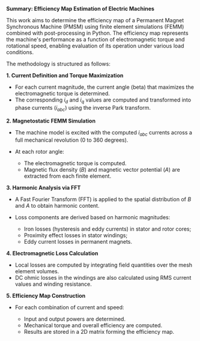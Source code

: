 **Summary: Efficiency Map Estimation of Electric Machines**

This work aims to determine the efficiency map of a Permanent Magnet Synchronous Machine (PMSM) using finite element simulations (FEMM) combined with post-processing in Python. The efficiency map represents the machine's performance as a function of electromagnetic torque and rotational speed, enabling evaluation of its operation under various load conditions.

The methodology is structured as follows:

**1. Current Definition and Torque Maximization**

* For each current magnitude, the current angle (beta) that maximizes the electromagnetic torque is determined.
* The corresponding *i<sub>d</sub>* and *i<sub>q</sub>* values are computed and transformed into phase currents (*i<sub>abc</sub>*) using the inverse Park transform.

**2. Magnetostatic FEMM Simulation**

* The machine model is excited with the computed *i<sub>abc</sub>* currents across a full mechanical revolution (0 to 360 degrees).
* At each rotor angle:

  * The electromagnetic torque is computed.
  * Magnetic flux density (*B*) and magnetic vector potential (*A*) are extracted from each finite element.

**3. Harmonic Analysis via FFT**

* A Fast Fourier Transform (FFT) is applied to the spatial distribution of *B* and *A* to obtain harmonic content.
* Loss components are derived based on harmonic magnitudes:

  * Iron losses (hysteresis and eddy currents) in stator and rotor cores;
  * Proximity effect losses in stator windings;
  * Eddy current losses in permanent magnets.

**4. Electromagnetic Loss Calculation**

* Local losses are computed by integrating field quantities over the mesh element volumes.
* DC ohmic losses in the windings are also calculated using RMS current values and winding resistance.

**5. Efficiency Map Construction**

* For each combination of current and speed:

  * Input and output powers are determined.
  * Mechanical torque and overall efficiency are computed.
  * Results are stored in a 2D matrix forming the efficiency map.


